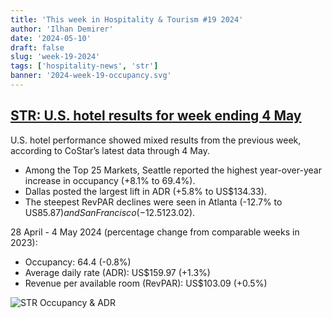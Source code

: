 ```yaml
---
title: 'This week in Hospitality & Tourism #19 2024'
author: 'Ilhan Demirer'
date: '2024-05-10'
draft: false
slug: 'week-19-2024'
tags: ['hospitality-news', 'str']
banner: '2024-week-19-occupancy.svg'
---
```


## [STR: U.S. hotel results for week ending 4 May](https://str.com/press-release/us-hotel-results-week-ending-4-may)

U.S. hotel performance showed mixed results from the previous week, according to CoStar’s latest data through 4 May.

- Among the Top 25 Markets, Seattle reported the highest year-over-year increase in occupancy (+8.1% to 69.4%).
- Dallas posted the largest lift in ADR (+5.8% to US$134.33).
- The steepest RevPAR declines were seen in Atlanta (-12.7% to US$85.87) and San Francisco (-12.5% to US$123.02).

28 April - 4 May 2024 (percentage change from comparable weeks in 2023):

- Occupancy: 64.4 (-0.8%)
- Average daily rate (ADR): US$159.97 (+1.3%)
- Revenue per available room (RevPAR): US$103.09 (+0.5%)

![STR Occupancy & ADR](/images/blogimages/2024-week-19-occupancy.svg)
